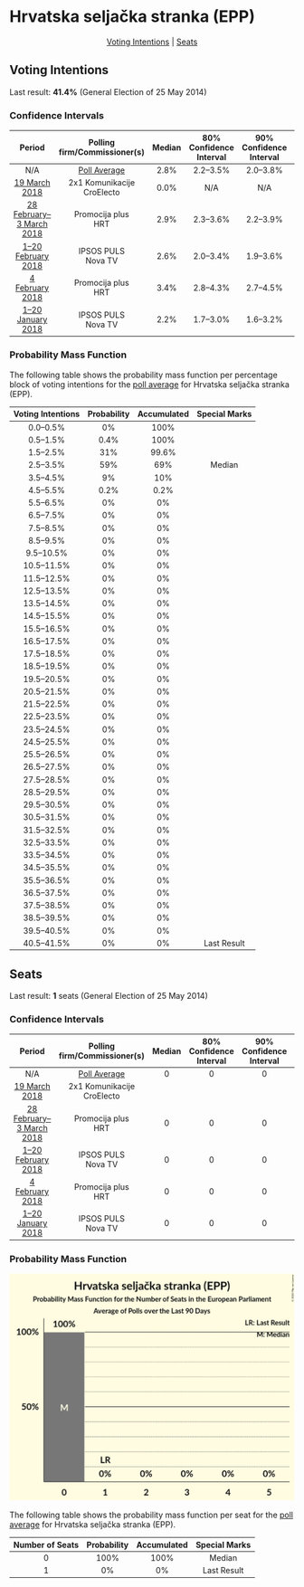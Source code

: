 # Hrvatska seljačka stranka (EPP)

<p align="center"><a href="#voting-intentions">Voting Intentions</a> | <a href="#seats">Seats</a></p>

## Voting Intentions

Last result: **41.4%** (General Election of 25 May 2014)

### Confidence Intervals

| Period     | Polling firm/Commissioner(s) | Median | 80% Confidence Interval | 90% Confidence Interval | 95% Confidence Interval | 99% Confidence Interval |
|:----------:|:----------------:|:-----------:|:-----------------------:|:-----------------------:|:-----------------------:|:-----------------------:|
| N/A | [Poll Average](average.html) | 2.8% | 2.2–3.5% | 2.0–3.8% | 1.8–4.0% | 1.6–4.4% |
| [19 March 2018](2018-03-19-2x1Komunikacije.html) | 2x1 Komunikacije <br> CroElecto | 0.0% | N/A | N/A | N/A | N/A |
| [28 February–3 March 2018](2018-03-03-Promocijaplus.html) | Promocija plus <br> HRT | 2.9% | 2.3–3.6% | 2.2–3.9% | 2.0–4.1% | 1.8–4.5% |
| [1–20 February 2018](2018-02-20-IPSOSPULS.html) | IPSOS PULS <br> Nova TV | 2.6% | 2.0–3.4% | 1.9–3.6% | 1.7–3.9% | 1.5–4.3% |
| [4 February 2018](2018-02-04-Promocijaplus.html) | Promocija plus <br> HRT | 3.4% | 2.8–4.3% | 2.7–4.5% | 2.5–4.7% | 2.3–5.1% |
| [1–20 January 2018](2018-01-20-IPSOSPULS.html) | IPSOS PULS <br> Nova TV | 2.2% | 1.7–3.0% | 1.6–3.2% | 1.4–3.4% | 1.2–3.8% |

### Probability Mass Function

The following table shows the probability mass function per percentage block of voting intentions for the [poll average](average.html) for Hrvatska seljačka stranka (EPP).

| Voting Intentions | Probability | Accumulated | Special Marks |
|:-----------------:|:-----------:|:-----------:|:-------------:|
| 0.0–0.5% | 0% | 100% |  |
| 0.5–1.5% | 0.4% | 100% |  |
| 1.5–2.5% | 31% | 99.6% |  |
| 2.5–3.5% | 59% | 69% | Median |
| 3.5–4.5% | 9% | 10% |  |
| 4.5–5.5% | 0.2% | 0.2% |  |
| 5.5–6.5% | 0% | 0% |  |
| 6.5–7.5% | 0% | 0% |  |
| 7.5–8.5% | 0% | 0% |  |
| 8.5–9.5% | 0% | 0% |  |
| 9.5–10.5% | 0% | 0% |  |
| 10.5–11.5% | 0% | 0% |  |
| 11.5–12.5% | 0% | 0% |  |
| 12.5–13.5% | 0% | 0% |  |
| 13.5–14.5% | 0% | 0% |  |
| 14.5–15.5% | 0% | 0% |  |
| 15.5–16.5% | 0% | 0% |  |
| 16.5–17.5% | 0% | 0% |  |
| 17.5–18.5% | 0% | 0% |  |
| 18.5–19.5% | 0% | 0% |  |
| 19.5–20.5% | 0% | 0% |  |
| 20.5–21.5% | 0% | 0% |  |
| 21.5–22.5% | 0% | 0% |  |
| 22.5–23.5% | 0% | 0% |  |
| 23.5–24.5% | 0% | 0% |  |
| 24.5–25.5% | 0% | 0% |  |
| 25.5–26.5% | 0% | 0% |  |
| 26.5–27.5% | 0% | 0% |  |
| 27.5–28.5% | 0% | 0% |  |
| 28.5–29.5% | 0% | 0% |  |
| 29.5–30.5% | 0% | 0% |  |
| 30.5–31.5% | 0% | 0% |  |
| 31.5–32.5% | 0% | 0% |  |
| 32.5–33.5% | 0% | 0% |  |
| 33.5–34.5% | 0% | 0% |  |
| 34.5–35.5% | 0% | 0% |  |
| 35.5–36.5% | 0% | 0% |  |
| 36.5–37.5% | 0% | 0% |  |
| 37.5–38.5% | 0% | 0% |  |
| 38.5–39.5% | 0% | 0% |  |
| 39.5–40.5% | 0% | 0% |  |
| 40.5–41.5% | 0% | 0% | Last Result |


## Seats

Last result: **1** seats (General Election of 25 May 2014)

### Confidence Intervals

| Period     | Polling firm/Commissioner(s) | Median | 80% Confidence Interval | 90% Confidence Interval | 95% Confidence Interval | 99% Confidence Interval |
|:----------:|:----------------:|:------:|:-----------------------:|:-----------------------:|:-----------------------:|:-----------------------:|
| N/A | [Poll Average](average.html) | 0 | 0 | 0 | 0 | 0 |
| [19 March 2018](2018-03-19-2x1Komunikacije.html) | 2x1 Komunikacije <br> CroElecto |  |  |  |  |  |
| [28 February–3 March 2018](2018-03-03-Promocijaplus.html) | Promocija plus <br> HRT | 0 | 0 | 0 | 0 | 0 |
| [1–20 February 2018](2018-02-20-IPSOSPULS.html) | IPSOS PULS <br> Nova TV | 0 | 0 | 0 | 0 | 0 |
| [4 February 2018](2018-02-04-Promocijaplus.html) | Promocija plus <br> HRT | 0 | 0 | 0 | 0 | 0 |
| [1–20 January 2018](2018-01-20-IPSOSPULS.html) | IPSOS PULS <br> Nova TV | 0 | 0 | 0 | 0 | 0 |

### Probability Mass Function

![Graph with seats probability mass function not yet produced](average-seats-pmf-hrvatskaseljačkastrankaepp.png "Seats Probability Mass Function")

The following table shows the probability mass function per seat for the [poll average](average.html) for Hrvatska seljačka stranka (EPP).

| Number of Seats | Probability | Accumulated | Special Marks |
|:---------------:|:-----------:|:-----------:|:-------------:|
| 0 | 100% | 100% | Median |
| 1 | 0% | 0% | Last Result |


